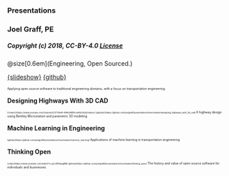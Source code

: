 ### Presentations
### Joel Graff, PE
##### Copyright (c) 2018, CC-BY-4.0 [License](https://github.com/joelgraff/presentations/license.md)

@size[0.6em](Engineering, Open Sourced.)

[{slideshow}](https://gitpitch.com/joelgraff/presentations?p=engineering_opensourced/ispe_june_2018/#/)
[{github}](https://github.com/joelgraff/presentations/tree/master/engineering_opensourced)

<span style="font-size:50%">
  Applying open source software to traditional engineering domains, with a focus on transportation engineering.
</span>

**Designing Highways With 3D CAD**

<span style = "font-size:35%">
[{video}](https://www.youtube.com/channel/UCFYAsW-4AWzWB9cndnNJHyQ/videos)
[{github}](https://github.com/joelgraff/presentations/tree/master/designing_highways_with_3d_cad)
</span>

<span style="font-size:50%">
  A highway design using Bentley Microstation and parametric 3D modeling
</span>

**Machine Learning in Engineering**

<span style = "font-size:35%">
[github](https://github.com/joelgraff/presentations/tree/master/machine_learning)
</span>

<span style="font-size:50%">
  Applications of machine learning in transportation engineering
</span>

**Thinking Open**

<span style = "font-size:35%">
[video](https://www.youtube.com/watch?v=qcLORHpagRM)
[github](https://github.com/joelgraff/presentations/tree/master/thinking_open)
</span>

<span style="font-size:50%">
  The history and value of open source software for individuals and businesses.
</span>